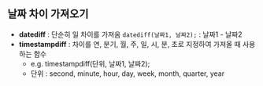 ## 날짜 차이 가져오기
 - **datediff** : 단순히 일 차이를 가져옴 
    ``` datediff(날짜1, 날짜2); ``` : 날짜1 - 날짜2
 - **timestampdiff** : 차이를 연, 분기, 월, 주, 일, 시, 분, 초로 지정하여 가져올 때 사용하는 함수
    - e.g. timestampdiff(단위, 날짜1, 날짜2);
    - 단위 : second, minute, hour, day, week, month, quarter, year
